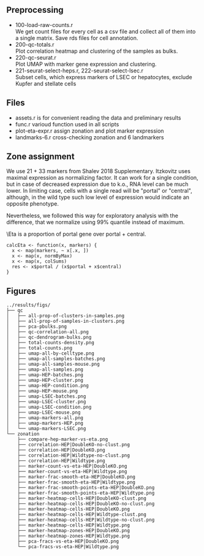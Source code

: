 ## Preprocessing

- 100-load-raw-counts.r  
  We get count files for every cell as a csv file and collect all of them into a single matrix. 
  Save rds files for cell annotation.
- 200-qc-totals.r  
  Plot correlation heatmap and clustering of the samples as bulks.
- 220-qc-seurat.r  
  Plot UMAP with marker gene expression and clustering.
- 221-seurat-select-heps.r, 222-seurat-select-lsec.r  
  Subset cells, which express markers of LSEC or hepatocytes,
  exclude Kupfer and stellate cells
  
## Files
- assets.r is for convenient reading the data and preliminary results
- func.r varioud function used in all scripts
- plot-eta-expr.r assign zonation and plot marker expression
- landmarks-6.r cross-checking zonation and 6 landmarkers

## Zone assignment

We use 21 + 33 markers from Shalev 2018 Supplementary.
Itzkovitz uses maximal expression as normalizing factor.
It can work for a single condition, but in case of decreased expression
due to k.o., RNA level can be much lower. In limiting case,
cells with a single read will be "portal" or "central", although,
in the wild type such low level of expression would indicate
an opposite phenotype.

Nevertheless, we followed this way for exploratory analysis with the difference,
that we normalize using 99% quantile instead of maximum.

\Eta is a proportion of portal gene over portal + central.
```
calcEta <- function(x, markers) {
  x <- map(markers, ~ x[.x, ])
  x <- map(x, normByMax)
  x <- map(x, colSums)
  res <- x$portal / (x$portal + x$central)
}
```

## Figures


```
../results/figs/
├── qc
│   ├── all-prop-of-clusters-in-samples.png
│   ├── all-prop-of-samples-in-clusters.png
│   ├── pca-pbulks.png
│   ├── qc-correlation-all.png
│   ├── qc-dendrogram-bulks.png
│   ├── total-counts-density.png
│   ├── total-counts.png
│   ├── umap-all-by-celltype.png
│   ├── umap-all-samples-batches.png
│   ├── umap-all-samples-mouse.png
│   ├── umap-all-samples.png
│   ├── umap-HEP-batches.png
│   ├── umap-HEP-cluster.png
│   ├── umap-HEP-condition.png
│   ├── umap-HEP-mouse.png
│   ├── umap-LSEC-batches.png
│   ├── umap-LSEC-cluster.png
│   ├── umap-LSEC-condition.png
│   ├── umap-LSEC-mouse.png
│   ├── umap-markers-all.png
│   ├── umap-markers-HEP.png
│   └── umap-markers-LSEC.png
└── zonation
    ├── compare-hep-marker-vs-eta.png
    ├── correlation-HEP|DoubleKO-no-clust.png
    ├── correlation-HEP|DoubleKO.png
    ├── correlation-HEP|Wildtype-no-clust.png
    ├── correlation-HEP|Wildtype.png
    ├── marker-count-vs-eta-HEP|DoubleKO.png
    ├── marker-count-vs-eta-HEP|Wildtype.png
    ├── marker-frac-smooth-eta-HEP|DoubleKO.png
    ├── marker-frac-smooth-eta-HEP|Wildtype.png
    ├── marker-frac-smooth-points-eta-HEP|DoubleKO.png
    ├── marker-frac-smooth-points-eta-HEP|Wildtype.png
    ├── marker-heatmap-cells-HEP|DoubleKO-clust.png
    ├── marker-heatmap-cells-HEP|DoubleKO-no-clust.png
    ├── marker-heatmap-cells-HEP|DoubleKO.png
    ├── marker-heatmap-cells-HEP|Wildtype-clust.png
    ├── marker-heatmap-cells-HEP|Wildtype-no-clust.png
    ├── marker-heatmap-cells-HEP|Wildtype.png
    ├── marker-heatmap-zones-HEP|DoubleKO.png
    ├── marker-heatmap-zones-HEP|Wildtype.png
    ├── pca-fracs-vs-eta-HEP|DoubleKO.png
    └── pca-fracs-vs-eta-HEP|Wildtype.png
```
